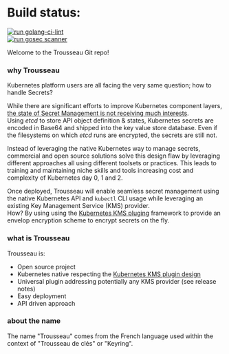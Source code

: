 # Build status:
[![run golang-ci-lint](https://github.com/Trousseau-io/trousseau/actions/workflows/go-lint-scan-pull_request.yaml/badge.svg?branch=main)](https://github.com/Trousseau-io/trousseau/actions/workflows/go-lint-scan-pull_request.yaml)  
[![run gosec scanner](https://github.com/Trousseau-io/trousseau/actions/workflows/gosec-scanner-on-pull_request.yaml/badge.svg?branch=main)](https://github.com/Trousseau-io/trousseau/actions/workflows/gosec-scanner-on-pull_request.yaml)

Welcome to the Trousseau Git repo!

### why Trousseau

Kubernetes platform users are all facing the very same question; how to handle Secrets?   

While there are significant efforts to improve Kubernetes component layers, [the state of Secret Management is not receiving much interests](https://fosdem.org/2021/schedule/event/kubernetes_secret_management/).   
Using *etcd* to store API object definition & states, Kubernetes secrets are encoded in Base64 and shipped into the key value store database.  Even if the filesystems on which *etcd* runs are encrypted, the secrets are still not.   

Instead of leveraging the native Kubernetes way to manage secrets, commercial and open source solutions solve this design flaw by leveraging different approaches all using different toolsets or practices. This leads to training and maintaining niche skills and tools increasing cost and complexity of Kubernetes day 0, 1 and 2. 

Once deployed, Trousseau will enable seamless secret management using the native Kubernetes API and ```kubectl``` CLI usage while leveraging an existing Key Management Service (KMS) provider.  
How? By using using the [Kubernetes KMS pluging](https://kubernetes.io/docs/tasks/administer-cluster/kms-provider/) framework to provide an envelop encryption scheme to encrypt secrets on the fly.

### what is Trousseau

Trousseau is: 

* Open source project
* Kubernetes native respecting the [Kubernetes KMS plugin design](https://kubernetes.io/docs/tasks/administer-cluster/kms-provider/)
* Universal plugin addressing potentially any KMS provider (see release notes)
* Easy deployment
* API driven approach

### about the name
The name "Trousseau" comes from the French language used within the context of "Trousseau de clés" or "Keyring".

